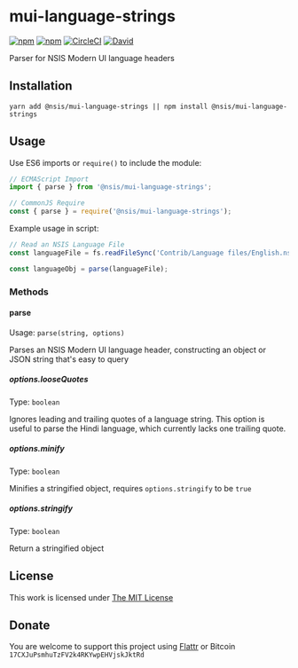 # mui-language-strings

[![npm](https://flat.badgen.net/npm/license/@nsis/mui-language-strings)](https://www.npmjs.org/package/@nsis/mui-language-strings)
[![npm](https://flat.badgen.net/npm/v/@nsis/mui-language-strings)](https://www.npmjs.org/package/@nsis/mui-language-strings)
[![CircleCI](https://flat.badgen.net/circleci/github/idleberg/node-mui-language-strings)](https://circleci.com/gh/idleberg/node-mui-language-strings)
[![David](https://flat.badgen.net/david/dev/idleberg/node-mui-language-strings)](https://david-dm.org/idleberg/node-mui-language-strings?type=dev)

Parser for NSIS Modern UI language headers

## Installation

`yarn add @nsis/mui-language-strings || npm install @nsis/mui-language-strings`

## Usage

Use ES6 imports or `require()` to include the module:

```js
// ECMAScript Import
import { parse } from '@nsis/mui-language-strings';

// CommonJS Require
const { parse } = require('@nsis/mui-language-strings');
```

Example usage in script:

```js
// Read an NSIS Language File
const languageFile = fs.readFileSync('Contrib/Language files/English.nsh', 'utf8');

const languageObj = parse(languageFile);
```

### Methods

#### parse

Usage: `parse(string, options)`

Parses an NSIS Modern UI language header, constructing an object or JSON string that's easy to query

##### options.looseQuotes

Type: `boolean`

Ignores leading and trailing quotes of a language string. This option is useful to parse the Hindi language, which currently lacks one trailing quote.

##### options.minify

Type: `boolean`

Minifies a stringified object, requires `options.stringify` to be `true`

##### options.stringify

Type: `boolean`

Return a stringified object

## License

This work is licensed under [The MIT License](https://opensource.org/licenses/MIT)

## Donate

You are welcome to support this project using [Flattr](https://flattr.com/submit/auto?user_id=idleberg&url=https://github.com/idleberg/node-mui-language-strings) or Bitcoin `17CXJuPsmhuTzFV2k4RKYwpEHVjskJktRd`
